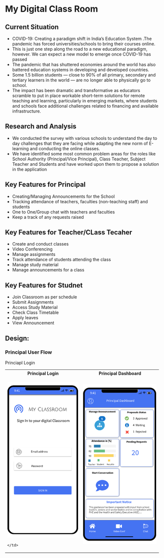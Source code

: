 # My Digital Class Room



## Current Situation 
- COVID-19: Creating a paradigm shift in India’s Education System .The pandemic has forced universities/schools to bring their courses online.
- This is just one step along the road to a new educational paradigm, however. We can expect a new model to emerge once COVID-19 has passed
- The pandemic that has shuttered economies around the world has also battered education systems in developing and developed countries.
- Some 1.5 billion students — close to 90% of all primary, secondary and tertiary learners in the world — are no longer able to physically go to school.
- The impact has been dramatic and transformative as educators scramble to put in place workable short-term solutions for remote teaching and learning, particularly in emerging markets, where students and schools face additional challenges related to financing and available infrastructure.

##  Research and Analysis
- We conducted the survey with various schools to understand the day to day challenges that they are facing while adapting the new norm of E-learning and conducting the online classes. 
- We have identified some most common problem areas for the roles like School Authority (Principal/Vice Principal), Class Teacher, Subject Teacher and Students and have worked upon them to propose a solution in the application

##  Key Features for Principal
-	Creating/Managing Announcements for the School
-	Tracking attendance of teachers, faculties (non-teaching staff) and students
-	One to One/Group chat with teachers and faculties
-	Keep a track of any requests raised

##  Key Features for Teacher/CLass Tecaher

-	Create and conduct classes
-	Video Conferencing
-	Manage assignments 
-	Track attendance of students attending the class
-	Manage study material
-	Manage announcements for a class

##  Key Features for Studnet

-	Join Classroom as per schedule
-	Submit Assignments
-	Access Study Material
-	Check Class Timetable
-	Apply leaves
-	View Announcement

## Design:
 ### Principal User Flow
   Princiapl Login
 <table>
 <th>Principal Login</th>
  <th>Principal Dashboard</th>
 <tr>
   <td>
  
   ![](/images/Login_Page_-_Principal.png)
   
    </td>
  <td>
   
 ![](/images/Dashboard_-_Principal.png)
   
   </td>
</tr>
</table>
